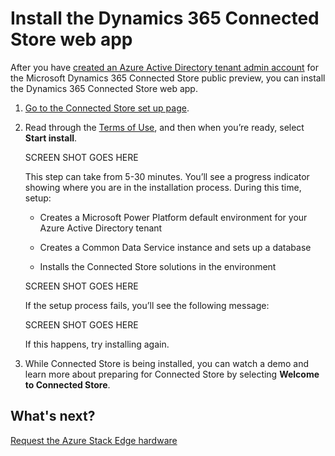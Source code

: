 

# Install the Dynamics 365 Connected Store web app

After you have [created an Azure Active Directory tenant admin account](admin-create-new-tenant.md) for the Microsoft Dynamics 365 Connected Store public preview, you can 
install the Dynamics 365 Connected Store web app.

1. [Go to the Connected Store set up page](https://go.microsoft.com/fwlink/?linkid=2128110).

2. Read through the [Terms of Use](https://go.microsoft.com/fwlink/?linkid=2128595), and then when you’re ready, select **Start install**.

     SCREEN SHOT GOES HERE
    
    This step can take from 5-30 minutes. You’ll see a progress indicator showing where you are in the installation process. During this time, setup:
    
    - Creates a Microsoft Power Platform default environment for your Azure Active Directory tenant
    
    - Creates a Common Data Service instance and sets up a database
    
    - Installs the Connected Store solutions in the environment
    
    SCREEN SHOT GOES HERE
    
    If the setup process fails, you’ll see the following message:
   
    SCREEN SHOT GOES HERE
    
    If this happens, try installing again.
    
3. While Connected Store is being installed, you can watch a demo and learn more about preparing for Connected Store by selecting **Welcome to Connected Store**.

## What's next?

[Request the Azure Stack Edge hardware](admin-request-ase.md)
